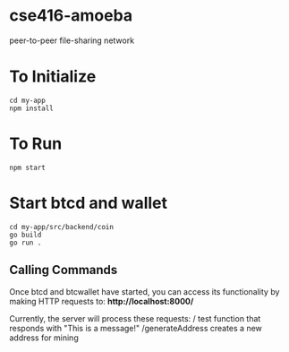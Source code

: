 # cse416-amoeba
peer-to-peer file-sharing network

# To Initialize
```
cd my-app
npm install
```

# To Run
```
npm start
```

# Start btcd and wallet
```
cd my-app/src/backend/coin
go build
go run .
```

## Calling Commands
Once btcd and btcwallet have started, you can access its functionality by making HTTP requests to:
**http://localhost:8000/**

Currently, the server will process these requests:
/  test function that responds with "This is a message!"
/generateAddress  creates a new address for mining
